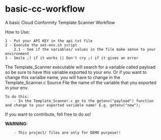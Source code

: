 # basic-cc-workflow
A basic Cloud Conformity Template Scanner Workflow

How to Use:

    1 - Put your API KEY in the api.txt file
    2 - Execute the set-env.sh script
        2.1 - See if the variables/ values in the file make sense to your environment
    3 - Smile ;) if it works || Don't cry ;( if it gives an error 

The Template_Scanner executable will search for a variable called payload so be sure to have this variable exported to your env. Or if you want to change this 
varialbe name, you will have to change in the Template_Scanner.c Source File the name of the variable that you exported in your env. 

    To do this:
        - In the Template_Scanner.c go to the getenv("payload") function and change to your exported variable name! E.g. getenv("new");

If you want to contribute, fell free to do so!

<b>WARNING:</b>

        - This project/ files are only for DEMO purpose!!

